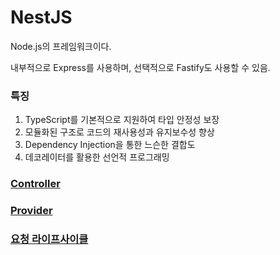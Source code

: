 # NestJS
Node.js의 프레임워크이다.

내부적으로 Express를 사용하며, 선택적으로 Fastify도 사용할 수 있음.

### 특징
1. TypeScript를 기본적으로 지원하여 타입 안정성 보장
2. 모듈화된 구조로 코드의 재사용성과 유지보수성 향상
3. Dependency Injection을 통한 느슨한 결합도
4. 데코레이터를 활용한 선언적 프로그래밍

### [Controller](overview/Controller)

### [Provider](overview/Provider)

### [요청 라이프사이클](faq/Request-Lifecycle)
